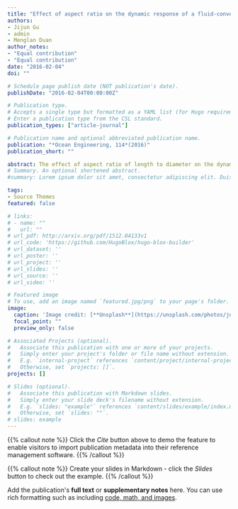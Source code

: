```yaml
---
title: "Effect of aspect ratio on the dynamic response of a fluid-conveying pipe using the Timoshenko beam model"
authors:
- Jijun Gu
- admin
- Menglan Duan
author_notes:
- "Equal contribution"
- "Equal contribution"
date: "2016-02-04"
doi: ""

# Schedule page publish date (NOT publication's date).
publishDate: "2016-02-04T00:00:00Z"

# Publication type.
# Accepts a single type but formatted as a YAML list (for Hugo requirements).
# Enter a publication type from the CSL standard.
publication_types: ["article-journal"]

# Publication name and optional abbreviated publication name.
publication: "*Ocean Engineering, 114*(2016)"
publication_short: ""

abstract: The effect of aspect ratio of length to diameter on the dynamic response of a fluid-conveying pipe has been studied using the Timoshenko beam model. The coupled partial differential equations are solved by generalized integral transform technique. A comparison between the numerical results based on the Timoshenko beam model and the Euler–Bernoulli beam model was conducted to evaluate the effect of aspect ratio on the dynamic response of a fluid-conveying pipe. The limits of applicability of the Euler–Bernoulli beam theory were studied. By using generalized integral transform technique, the effect of aspect ratio on different mode dynamics was studied. The results indicate that the natural frequencies decrease with the increasing of internal fluid velocity, and its values are closer to the ones from Euler–Bernoulli beam model with a larger aspect ratio and lower mode. When the mode is higher, the natural frequency is decreasing more dramatically with the decreasing of aspect ratio. The critical velocity decreases with the decreasing of aspect ratio. Meanwhile with internal flow velocity increasing, the maximum vibration deflection is increasing faster with smaller aspect ratio, which means that a pipe conveying fluid will lose stability more easily with a smaller aspect ratio at a specific internal flow velocity.
# Summary. An optional shortened abstract.
#summary: Lorem ipsum dolor sit amet, consectetur adipiscing elit. Duis posuere tellus ac convallis #placerat. Proin tincidunt magna sed ex sollicitudin condimentum.

tags:
- Source Themes
featured: false

# links:
# - name: ""
#   url: ""
# url_pdf: http://arxiv.org/pdf/1512.04133v1
# url_code: 'https://github.com/HugoBlox/hugo-blox-builder'
# url_dataset: ''
# url_poster: ''
# url_project: ''
# url_slides: ''
# url_source: ''
# url_video: ''

# Featured image
# To use, add an image named `featured.jpg/png` to your page's folder. 
image:
  caption: 'Image credit: [**Unsplash**](https://unsplash.com/photos/jdD8gXaTZsc)'
  focal_point: ""
  preview_only: false

# Associated Projects (optional).
#   Associate this publication with one or more of your projects.
#   Simply enter your project's folder or file name without extension.
#   E.g. `internal-project` references `content/project/internal-project/index.md`.
#   Otherwise, set `projects: []`.
projects: []

# Slides (optional).
#   Associate this publication with Markdown slides.
#   Simply enter your slide deck's filename without extension.
#   E.g. `slides: "example"` references `content/slides/example/index.md`.
#   Otherwise, set `slides: ""`.
# slides: example
---
```




{{% callout note %}}
Click the *Cite* button above to demo the feature to enable visitors to import publication metadata into their reference management software.
{{% /callout %}}

{{% callout note %}}
Create your slides in Markdown - click the *Slides* button to check out the example.
{{% /callout %}}

Add the publication's **full text** or **supplementary notes** here. You can use rich formatting such as including [code, math, and images](https://docs.hugoblox.com/content/writing-markdown-latex/).
